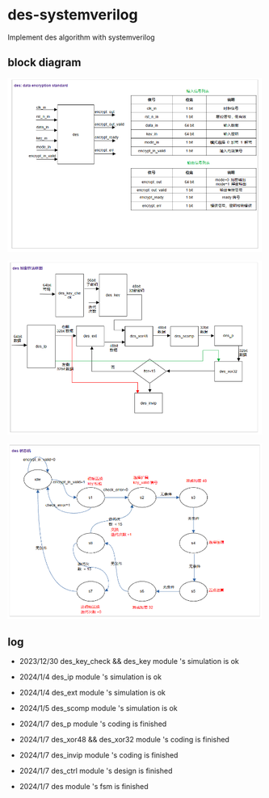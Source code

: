 # des-systemverilog

Implement des algorithm with systemverilog

## block diagram

![image-20240107063909169](pic/image-20240107063909169.png)

![image-20240107063935870](pic/image-20240107063935870.png)

![image-20240107064423724](pic/image-20240107064423724.png)

## log

- 2023/12/30 des_key_check && des_key  module 's simulation is ok
- 2024/1/4  des_ip  module 's simulation is ok
- 2024/1/4  des_ext  module 's simulation is ok
- 2024/1/5  des_scomp  module 's simulation is ok
- 2024/1/7  des_p  module 's coding is finished
- 2024/1/7  des_xor48 && des_xor32  module 's coding is finished
- 2024/1/7  des_invip  module 's coding is finished

- 2024/1/7  des_ctrl  module 's design is finished
- 2024/1/7  des module 's fsm is finished
